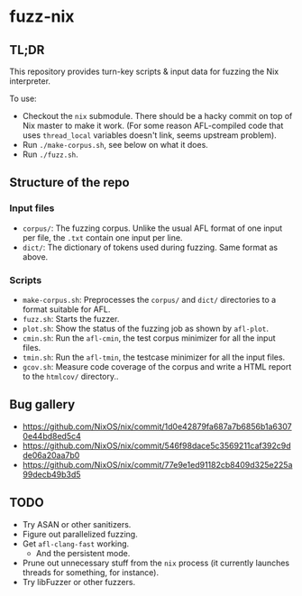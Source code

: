 # fuzz-nix
## TL;DR

This repository provides turn-key scripts & input data for fuzzing the Nix interpreter.

To use:
- Checkout the `nix` submodule. There should be a hacky commit on top of Nix master to make it work.
  (For some reason AFL-compiled code that uses `thread_local` variables doesn't link, seems upstream problem).
- Run `./make-corpus.sh`, see below on what it does.
- Run `./fuzz.sh`.

## Structure of the repo

### Input files
- `corpus/`: The fuzzing corpus. Unlike the usual AFL format of one input per file, the `.txt` contain one input per line.
- `dict/`: The dictionary of tokens used during fuzzing. Same format as above.

### Scripts

- `make-corpus.sh`: Preprocesses the `corpus/` and `dict/` directories to a format suitable for AFL.
- `fuzz.sh`: Starts the fuzzer.
- `plot.sh`: Show the status of the fuzzing job as shown by `afl-plot`.
- `cmin.sh`: Run the `afl-cmin`, the test corpus minimizer for all the input files.
- `tmin.sh`: Run the `afl-tmin`, the testcase minimizer for all the input files.
- `gcov.sh`: Measure code coverage of the corpus and write a HTML report to the `htmlcov/` directory..

## Bug gallery
- https://github.com/NixOS/nix/commit/1d0e42879fa687a7b6856b1a63070e44bd8ed5c4
- https://github.com/NixOS/nix/commit/546f98dace5c3569211caf392c9dde06a20aa7b0
- https://github.com/NixOS/nix/commit/77e9e1ed91182cb8409d325e225a99decb49b3d5

## TODO
- Try ASAN or other sanitizers.
- Figure out parallelized fuzzing.
- Get `afl-clang-fast` working.
    - And the persistent mode.
- Prune out unnecessary stuff from the `nix` process (it currently launches threads for something, for instance).
- Try libFuzzer or other fuzzers.
